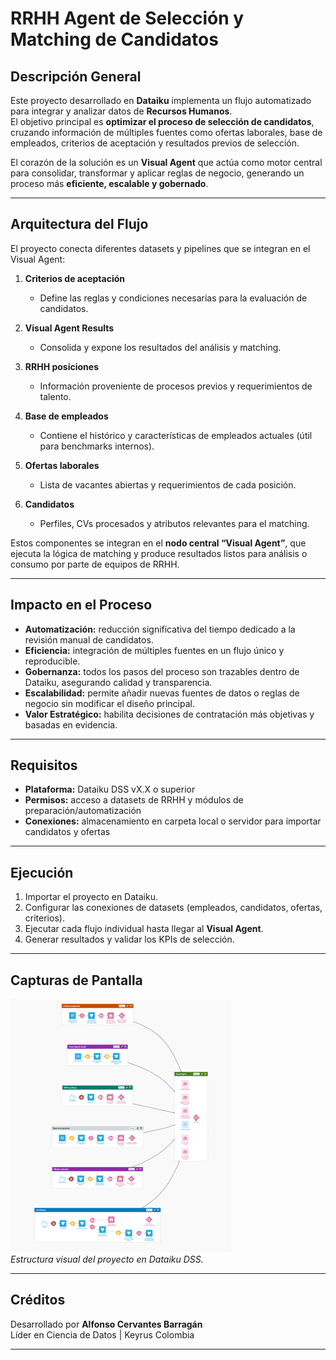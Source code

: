 # RRHH Agent de Selección y Matching de Candidatos

## Descripción General
Este proyecto desarrollado en **Dataiku** implementa un flujo automatizado para integrar y analizar datos de **Recursos Humanos**.  
El objetivo principal es **optimizar el proceso de selección de candidatos**, cruzando información de múltiples fuentes como ofertas laborales, base de empleados, criterios de aceptación y resultados previos de selección.

El corazón de la solución es un **Visual Agent** que actúa como motor central para consolidar, transformar y aplicar reglas de negocio, generando un proceso más **eficiente, escalable y gobernado**.

---

## Arquitectura del Flujo
El proyecto conecta diferentes datasets y pipelines que se integran en el Visual Agent:

1. **Criterios de aceptación**  
   - Define las reglas y condiciones necesarias para la evaluación de candidatos.  

2. **Visual Agent Results**  
   - Consolida y expone los resultados del análisis y matching.  

3. **RRHH posiciones**  
   - Información proveniente de procesos previos y requerimientos de talento.  

4. **Base de empleados**  
   - Contiene el histórico y características de empleados actuales (útil para benchmarks internos).  

5. **Ofertas laborales**  
   - Lista de vacantes abiertas y requerimientos de cada posición.  

6. **Candidatos**  
   - Perfiles, CVs procesados y atributos relevantes para el matching.

Estos componentes se integran en el **nodo central “Visual Agent”**, que ejecuta la lógica de matching y produce resultados listos para análisis o consumo por parte de equipos de RRHH.

---

## Impacto en el Proceso
- **Automatización:** reducción significativa del tiempo dedicado a la revisión manual de candidatos.  
- **Eficiencia:** integración de múltiples fuentes en un flujo único y reproducible.  
- **Gobernanza:** todos los pasos del proceso son trazables dentro de Dataiku, asegurando calidad y transparencia.  
- **Escalabilidad:** permite añadir nuevas fuentes de datos o reglas de negocio sin modificar el diseño principal.  
- **Valor Estratégico:** habilita decisiones de contratación más objetivas y basadas en evidencia.

---

## Requisitos
- **Plataforma:** Dataiku DSS vX.X o superior  
- **Permisos:** acceso a datasets de RRHH y módulos de preparación/automatización  
- **Conexiones:** almacenamiento en carpeta local o servidor para importar candidatos y ofertas  

---

## Ejecución
1. Importar el proyecto en Dataiku.  
2. Configurar las conexiones de datasets (empleados, candidatos, ofertas, criterios).  
3. Ejecutar cada flujo individual hasta llegar al **Visual Agent**.  
4. Generar resultados y validar los KPIs de selección.  

---

## Capturas de Pantalla
![Flujo en Dataiku](flujo_rrhh_agent.png)  
_Estructura visual del proyecto en Dataiku DSS._

---

## Créditos
Desarrollado por **Alfonso Cervantes Barragán**  
Líder en Ciencia de Datos | Keyrus Colombia  

---

